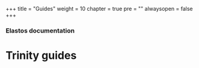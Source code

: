 +++
title = "Guides"
weight = 10
chapter = true
pre = ""
alwaysopen = false
+++

### Elastos documentation

# Trinity guides

